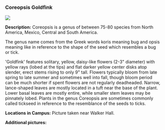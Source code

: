 ### Coreopsis Goldfink
![](http://www.astro.princeton.edu/~ruixu/fig/Goldfink.jpg)

**Description:** Coreopsis is a genus of between 75-80 species from North America, Mexico, Central and South America.

The genus name comes from the Greek words koris meaning bug and opsis meaning like in reference to the shape of the seed which resembles a bug or tick.

'Goldfink' features solitary, yellow, daisy-like flowers (2-3" diameter) with yellow rays (lobed at the tips) and flat darker yellow center disks atop slender, erect stems rising to only 9" tall. Flowers typically bloom from late spring to late summer and sometimes well into fall, though bloom period can be much shorter if spent flowers are not regularly deadheaded. Narrow, lance-shaped leaves are mostly located in a tuft near the base of the plant. Lower basal leaves are mostly entire, while smaller stem leaves may be pinnately lobed. Plants in the genus Coreopsis are sometimes commonly called tickseed in reference to the resemblance of the seeds to ticks.


**Locations in Campus:** Picture taken near Walker Hall.

**Additional pictures:**
